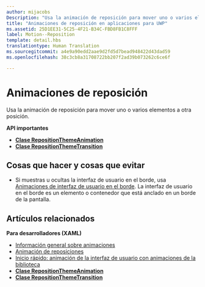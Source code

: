```yaml
---
author: mijacobs
Description: "Usa la animación de reposición para mover uno o varios elementos a otra posición."
title: "Animaciones de reposición en aplicaciones para UWP"
ms.assetid: 25D1EE31-5C25-4F21-B34C-FBD8FB1C8FFF
label: Motion--Reposition
template: detail.hbs
translationtype: Human Translation
ms.sourcegitcommit: a4e9a90edd2aae9d2fd5d7bead948422d43dad59
ms.openlocfilehash: 38c3cb8a31708722bb207f2ad39b073262c6ce6f

---
```


# Animaciones de reposición




Usa la animación de reposición para mover uno o varios elementos a otra posición.

**API importantes**

-   [**Clase RepositionThemeAnimation**](https://msdn.microsoft.com/library/windows/apps/br210421)
-   [**Clase RepositionThemeTransition**](https://msdn.microsoft.com/library/windows/apps/br210429)


## Cosas que hacer y cosas que evitar


-   Si muestras u ocultas la interfaz de usuario en el borde, usa [Animaciones de interfaz de usuario en el borde](motion-edgebased.md). La interfaz de usuario en el borde es un elemento o contenedor que está anclado en un borde de la pantalla.


## Artículos relacionados


**Para desarrolladores (XAML)**
* [Información general sobre animaciones](https://msdn.microsoft.com/library/windows/apps/mt187350)
* [Animación de reposiciones](https://msdn.microsoft.com/library/windows/apps/xaml/jj649434)
* [Inicio rápido: animación de la interfaz de usuario con animaciones de la biblioteca](https://msdn.microsoft.com/library/windows/apps/xaml/hh452703)
* [**Clase RepositionThemeAnimation**](https://msdn.microsoft.com/library/windows/apps/br210421)
* [**Clase RepositionThemeTransition**](https://msdn.microsoft.com/library/windows/apps/br210429)


 







<!--HONumber=Aug16_HO3-->


